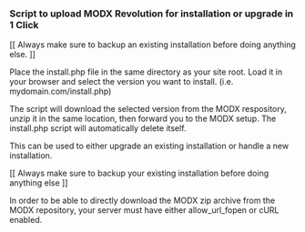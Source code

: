 ### Script to upload MODX Revolution for installation or upgrade in 1 Click

[[ Always make sure to backup an existing installation before doing anything else. ]]

Place the install.php file in the same directory as your site root. Load it in your browser and select the version you want to install. (i.e. mydomain.com/install.php)

The script will download the selected version from the MODX respository, unzip it in the same location, then forward you to the MODX setup. The install.php script will automatically delete itself.

This can be used to either upgrade an existing installation or handle a new installation.

[[ Always make sure to backup your existing installation before doing anything else ]]

In order to be able to directly download the MODX zip archive from the MODX repository, your server must have either allow_url_fopen or cURL enabled.

<!-- md-config
 	prettify=1;
 -->
